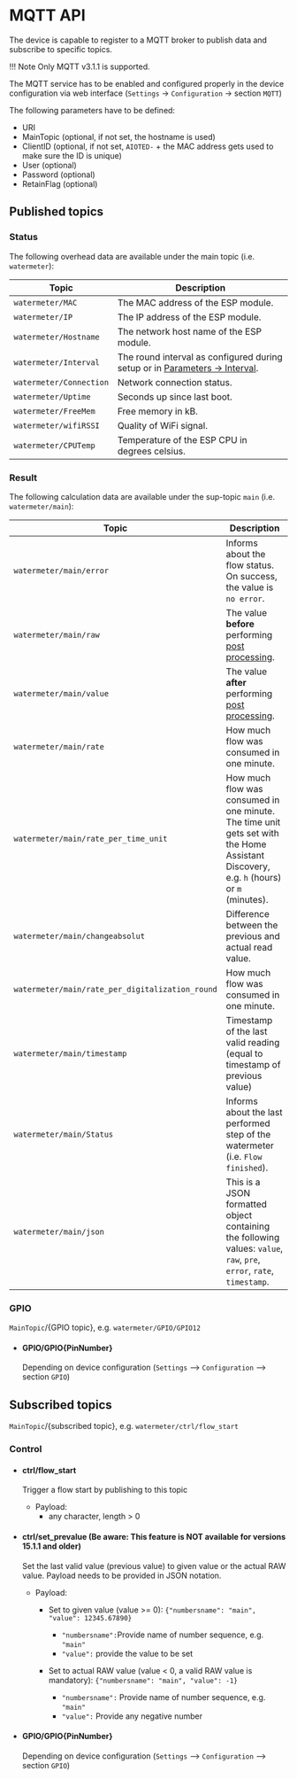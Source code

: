 # MQTT API
The device is capable to register to a MQTT broker to publish data and subscribe to specific topics.

!!! Note
    Only MQTT v3.1.1 is supported.

The MQTT service has to be enabled and configured properly in the device configuration via web interface (`Settings` -> `Configuration` -> section `MQTT`)

The following parameters have to be defined:
* URI
* MainTopic (optional, if not set, the hostname is used)
* ClientID (optional, if not set, `AIOTED-` + the MAC address gets used to make sure the ID is unique)
* User (optional)
* Password (optional)
* RetainFlag (optional)

## Published topics

### Status

The following overhead data are available under the main topic (i.e. `watermeter`):

Topic | Description
-|-
`watermeter/MAC` | The MAC address of the ESP module.
`watermeter/IP` | The IP address of the ESP module.
`watermeter/Hostname` | The network host name of the ESP module.
`watermeter/Interval` | The round interval as configured during setup or in [Parameters -> Interval](https://jomjol.github.io/AI-on-the-edge-device-docs/Parameters/#section-autotimer).
`watermeter/Connection` | Network connection status.
`watermeter/Uptime` | Seconds up since last boot.
`watermeter/FreeMem` | Free memory in kB.
`watermeter/wifiRSSI` | Quality of WiFi signal.
`watermeter/CPUTemp` | Temperature of the ESP CPU in degrees celsius.

### Result

The following calculation data are available under the sup-topic `main` (i.e. `watermeter/main`):

Topic | Description
-|-
`watermeter/main/error` | Informs about the flow status. On success, the value is `no error`.
`watermeter/main/raw` | The value **before** performing [post processing](https://jomjol.github.io/AI-on-the-edge-device-docs/Parameters/section-postprocessing).
`watermeter/main/value` | The value **after** performing [post processing](https://jomjol.github.io/AI-on-the-edge-device-docs/Parameters/section-postprocessing).
`watermeter/main/rate` | How much flow was consumed in one minute.
`watermeter/main/rate_per_time_unit` | How much flow was consumed in one minute. The time unit gets set with the Home Assistant Discovery, e.g. `h` (hours) or `m` (minutes).
`watermeter/main/changeabsolut` | Difference between the previous and actual read value.
`watermeter/main/rate_per_digitalization_round` | How much flow was consumed in one minute.
`watermeter/main/timestamp` | Timestamp of the last valid reading (equal to timestamp of previous value)
`watermeter/main/Status` | Informs about the last performed step of the watermeter (i.e. `Flow finished`).
`watermeter/main/json` | This is a JSON formatted object containing the following values: `value`, `raw`, `pre`, `error`, `rate`, `timestamp`.

### GPIO
`MainTopic`/{GPIO topic}, e.g. `watermeter/GPIO/GPIO12`

* #### GPIO/GPIO{PinNumber}
  Depending on device configuration (`Settings` --> `Configuration` --> section `GPIO`)


## Subscribed topics
`MainTopic`/{subscribed topic}, e.g. `watermeter/ctrl/flow_start`

### Control

* #### ctrl/flow_start
  Trigger a flow start by publishing to this topic 
    + Payload:
       - any character, length > 0

* #### ctrl/set_prevalue (Be aware: This feature is NOT available for versions 15.1.1 and older)
  Set the last valid value (previous value) to given value or the actual RAW value. Payload needs to be provided in JSON notation.
    + Payload:
       - Set to given value (value >= 0): `{"numbersname": "main", "value": 12345.67890}`
           * `"numbersname":`Provide name of number sequence, e.g. `"main"`  
           * `"value":` provide the value to be set
            
       - Set to actual RAW value (value < 0, a valid RAW value is mandatory): `{"numbersname": "main", "value": -1}`
           * `"numbersname":` Provide name of number sequence, e.g. `"main"`  
           * `"value":` Provide any negative number

* #### GPIO/GPIO{PinNumber}
  Depending on device configuration (`Settings` --> `Configuration` --> section `GPIO`)
